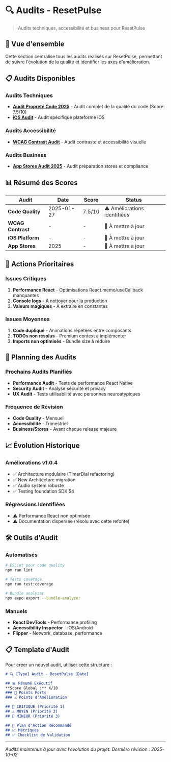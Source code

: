 # 🔍 Audits - ResetPulse

> Audits techniques, accessibilité et business pour ResetPulse

## 🎯 Vue d'ensemble

Cette section centralise tous les audits réalisés sur ResetPulse, permettant de suivre l'évolution de la qualité et identifier les axes d'amélioration.

## 📋 Audits Disponibles

### Audits Techniques
- **[Audit Propreté Code 2025](AUDIT_PROPRE_CODE_2025.md)** - Audit complet de la qualité du code (Score: 7.5/10)
- **[iOS Audit](ios-audit.md)** - Audit spécifique plateforme iOS

### Audits Accessibilité
- **[WCAG Contrast Audit](WCAG_CONTRAST_AUDIT.md)** - Audit contraste et accessibilité visuelle

### Audits Business
- **[App Stores Audit 2025](AUDIT_APP_STORES_2025.md)** - Audit préparation stores et compliance

## 📊 Résumé des Scores

| Audit | Date | Score | Status |
|-------|------|-------|--------|
| **Code Quality** | 2025-01-27 | 7.5/10 | ⚠️ Améliorations identifiées |
| **WCAG Contrast** | - | - | 🔄 À mettre à jour |
| **iOS Platform** | - | - | 🔄 À mettre à jour |
| **App Stores** | 2025 | - | 🔄 À mettre à jour |

## 🎯 Actions Prioritaires

### Issues Critiques
1. **Performance React** - Optimisations React.memo/useCallback manquantes
2. **Console logs** - À nettoyer pour la production
3. **Valeurs magiques** - À extraire en constantes

### Issues Moyennes
1. **Code dupliqué** - Animations répétées entre composants
2. **TODOs non résolus** - Premium context à implémenter
3. **Imports non optimisés** - Bundle size à réduire

## 🔄 Planning des Audits

### Prochains Audits Planifiés
- **Performance Audit** - Tests de performance React Native
- **Security Audit** - Analyse sécurité et privacy
- **UX Audit** - Tests utilisabilité avec personnes neuroatypiques

### Fréquence de Révision
- **Code Quality** - Mensuel
- **Accessibilité** - Trimestriel
- **Business/Stores** - Avant chaque release majeure

## 📈 Évolution Historique

### Améliorations v1.0.4
- ✅ Architecture modulaire (TimerDial refactoring)
- ✅ New Architecture migration
- ✅ Audio system robuste
- ✅ Testing foundation SDK 54

### Régressions Identifiées
- ⚠️ Performance React non optimisée
- ⚠️ Documentation dispersée (résolu avec cette refonte)

## 🛠️ Outils d'Audit

### Automatisés
```bash
# ESLint pour code quality
npm run lint

# Tests coverage
npm run test:coverage

# Bundle analyzer
npx expo export --bundle-analyzer
```

### Manuels
- **React DevTools** - Performance profiling
- **Accessibility Inspector** - iOS/Android
- **Flipper** - Network, database, performance

## 📋 Template d'Audit

Pour créer un nouvel audit, utiliser cette structure :

```markdown
# 🔍 [Type] Audit - ResetPulse [Date]

## 📊 Résumé Exécutif
**Score Global :** X/10
### 🎯 Points Forts
### ⚠️ Points d'Amélioration

## 🚨 CRITIQUE (Priorité 1)
## ⚠️ MOYEN (Priorité 2)
## 📝 MINEUR (Priorité 3)

## 🎯 Plan d'Action Recommandé
## 📈 Métriques
## ✅ Checklist de Validation
```

---

*Audits maintenus à jour avec l'évolution du projet. Dernière révision : 2025-10-02*